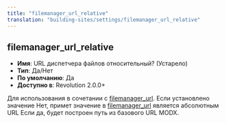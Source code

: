 ```yaml
---
title: "filemanager_url_relative"
translation: "building-sites/settings/filemanager_url_relative"
---
```


## filemanager_url_relative

-   **Имя**: URL диспетчера файлов относительный? (Устарело)
-   **Тип**: Да/Нет
-   **По умолчанию**: Да
-   **Доступно в**: Revolution 2.0.0+

Для использования в сочетании с [filemanager_url](building-sites/settings/filemanager_url "filemanager_url"). Если установлено значение Нет, примет значение в [filemanager_url](building-sites/settings/filemanager_url "filemanager_url") является абсолютным URL Если да, будет построен путь из базового URL MODX.

